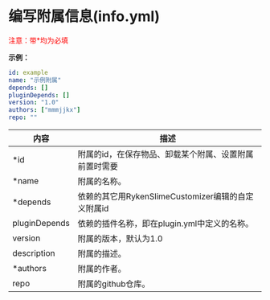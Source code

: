 # 编写附属信息(info.yml)

<mark style="color:red;background:transparent">注意：带*均为必填</mark>

**示例：**

```yaml
id: example
name: "示例附属"
depends: []
pluginDepends: []
version: "1.0"
authors: ["mmmjjkx"]
repo: ""
```

| 内容 | 描述 |
| --- | ----------- |
| \*id | 附属的id，在保存物品、卸载某个附属、设置附属前置时需要 |
| \*name | 附属的名称。 |
| \*depends | 依赖的其它用RykenSlimeCustomizer编辑的自定义附属id |
| pluginDepends | 依赖的插件名称，即在plugin.yml中定义的名称。 |
| version | 附属的版本，默认为1.0 |
| description | 附属的描述。 |
| \*authors | 附属的作者。 |
| repo | 附属的github仓库。 |

